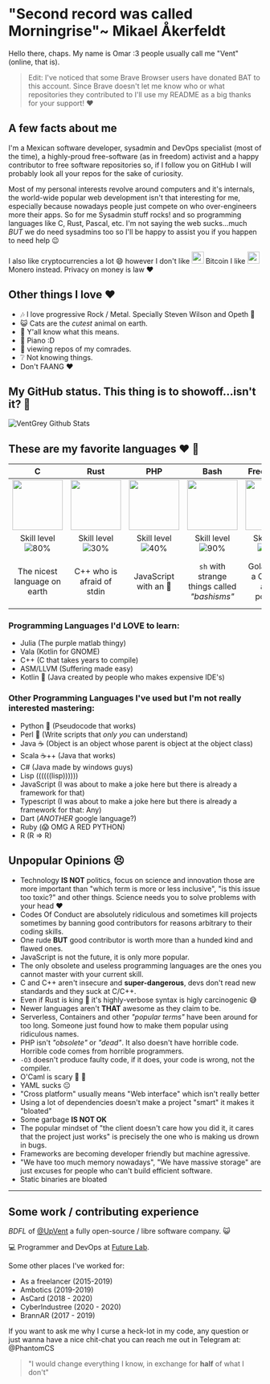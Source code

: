 # "Second record was called Morningrise"~ Mikael Åkerfeldt 

Hello there, chaps. My name is Omar :3 people usually call me "Vent" (online, that is). 

> Edit: I've noticed that some Brave Browser users have donated BAT to this account. Since Brave doesn't let me know who or what repositories they contributed to I'll use my README as a big thanks for your support! :heart: 

## A few facts about me

I'm a Mexican software developer, sysadmin and DevOps specialist (most of the time), a highly-proud free-software (as in freedom) activist and a happy contributor to free software repositories so, if I follow you on GitHub I will probably look all your repos for the sake of curiosity. 

Most of my personal interests revolve around computers and it's internals, the world-wide popular web development isn't that interesting for me, especially because nowadays people just compete on who over-engineers more their apps. So for me Sysadmin stuff rocks! and so programming languages like C, Rust, Pascal, etc. I'm not saying the web sucks...much *BUT* we do need sysadmins too so I'll be happy to assist you if you happen to need help :wink:

I also like cryptocurrencies a lot :smile: however I don't like <img width="24px" src="https://en.bitcoin.it/w/images/en/2/29/BC_Logo_.png"> Bitcoin  I like <img width="24px" src="https://cdn.iconscout.com/icon/free/png-256/monero-441944.png"> Monero instead. Privacy on money is law :heart:

## Other things I love :heart:

* :notes: I love progressive Rock / Metal. Specially Steven Wilson and Opeth :metal:
* :smiley_cat: Cats are the *cutest* animal on earth.
* :penguin: Y'all know what this means.
* :musical_keyboard: Piano :D
* :star2: viewing repos of my comrades.
* :grey_question: Not knowing things.
* Don't FAANG :heart:


## My GitHub status. This thing is to showoff...isn't it? :thinking:
  
![VentGrey Github Stats](https://github-readme-stats.vercel.app/api?username=ventgrey&show_icons=true&title_color=fff&icon_color=5C6BC0&text_color=8590CC&bg_color=151515)

## These are my favorite languages :heart: :rocket:

|              C             |            Rust            |             PHP            |            Bash            |           Free Pascal           |             Go             |
|:--------------------------:|:--------------------------:|:--------------------------:|:--------------------------:|:--------------------------:|:--------------------------:|
| <img src="https://upload.wikimedia.org/wikipedia/commons/thumb/3/35/The_C_Programming_Language_logo.svg/1200px-The_C_Programming_Language_logo.svg.png" width="100px"> | <img src="https://upload.wikimedia.org/wikipedia/commons/thumb/d/d5/Rust_programming_language_black_logo.svg/1200px-Rust_programming_language_black_logo.svg.png" width="100px"> | <img src="https://upload.wikimedia.org/wikipedia/commons/thumb/2/27/PHP-logo.svg/1024px-PHP-logo.svg.png" width="100px"> | <img src="https://upload.wikimedia.org/wikipedia/commons/thumb/4/4b/Bash_Logo_Colored.svg/1200px-Bash_Logo_Colored.svg.png" width="100px"> | <img src="https://wiki.freepascal.org/images/f/fd/Lazarus-icons-lpr-proposal-bpsoftware.png" width="100px"> | <img src="https://seeklogo.com/images/G/go-logo-046185B647-seeklogo.com.png" width="100px"> |
|Skill level ![80%](https://progress-bar.dev/80)|Skill level ![30%](https://progress-bar.dev/30)|Skill level ![40%](https://progress-bar.dev/40)|Skill level ![90%](https://progress-bar.dev/90)|Skill level ![25%](https://progress-bar.dev/25)|Skill level ![10%](https://progress-bar.dev/10)|
| The nicest language on earth |  C++ who is afraid of stdin  |  JavaScript with an :elephant:  |  `sh` with strange things called *"bashisms"*  |  Golang with a Cheetah and `^` pointers  |  Pascal with a blue beaver who is afraid of unused imports  |

### Programming Languages I'd LOVE to learn:
* Julia (The purple matlab thingy)
* Vala (Kotlin for GNOME)
* C++ (C that takes years to compile)
* ASM/LLVM (Suffering made easy)
* Kotlin :calling: (Java created by people who makes expensive IDE's)


### Other Programming Languages I've used but I'm not really interested mastering:

* Python :snake: (Pseudocode that works)
* Perl :camel: (Write scripts that *only you* can understand)
* Java :coffee: (Object is an object whose parent is object at the object class)
* Scala :coffee:++ (Java that works)
* C# (Java made by windows guys)
* Lisp ((((((lisp))))))
* JavaScript (I was about to make a joke here but there is already a framework for that)
* Typescript (I was about to make a joke here but there is already a framework for that: Any)
* Dart (*ANOTHER* google language?)
* Ruby (:scream: OMG A RED PYTHON)
* R (R => R)



## Unpopular Opinions :persevere:

* Technology **IS NOT** politics, focus on science and innovation those are more important than "which term is more or less inclusive", "is this issue too toxic?" and other things. Science needs you to solve problems with your head :heart:
* Codes Of Conduct are absolutely ridiculous and sometimes kill projects sometimes by banning good contributors for reasons arbitrary to their coding skills.
* One rude **BUT** good contributor is worth more than a hunded kind and flawed ones.
* JavaScript is not the future, it is only more popular.
* The only obsolete and useless programming languages are the ones you cannot master with your current skill.
* C and C++ aren't insecure and **super-dangerous**, devs don't read new standards and they suck at C/C++.
* Even if Rust is king :crab: it's highly-verbose syntax is higly carcinogenic :sweat_smile:
* Newer languages aren't **THAT** awesome as they claim to be. 
* Serverless, Containers and other *"popular terms"* have been around for too long. Someone just found how to make them popular using ridiculous names.
* PHP isn't *"obsolete"* or *"dead"*. It also doesn't have horrible code. Horrible code comes from horrible programmers.
* `-O3` doesn't produce faulty code, if it does, your code is wrong, not the compiler.
* O'Caml is scary :ghost: :camel:
* YAML sucks :neutral_face:
* "Cross platform" usually means "Web interface" which isn't really better
* Using a lot of dependencies doesn't make a project "smart" it makes it "bloated"
* Some garbage **IS NOT OK**
* The popular mindset of "the client doesn't care how you did it, it cares that the project just works" is precisely the one who is making us drown in bugs.
* Frameworks are becoming developer friendly but machine agressive.
* "We have too much memory nowadays", "We have massive storage" are just excuses for people who can't build efficient software.
* Static binaries are bloated
---


## Some work / contributing experience

_BDFL_ of [@UpVent](https://github.com/UpVent) a fully open-source / libre software company. :smiley_cat:

:computer: Programmer and DevOps at [Future Lab](https://github.com/futurelabmx).

Some other places I've worked for:

* As a freelancer (2015-2019)
* Ambotics (2019-2019)
* AsCard (2018 - 2020)
* CyberIndustree (2020 - 2020)
* BrannAR (2017 - 2019)


If you want to ask me why I curse a heck-lot in my code, any question or just wanna have a nice chit-chat you can reach me out in Telegram at: @PhantomCS



> "I would change everything I know, in exchange for **half** of what I don't"
